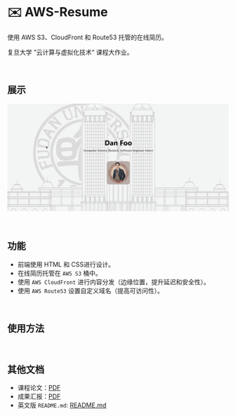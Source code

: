 # ✉️ AWS-Resume
使用 AWS S3、CloudFront 和 Route53 托管的在线简历。

复旦大学 ”云计算与虚拟化技术“ 课程大作业。

<br>

## 展示
![](./imgs/resume-demo.gif)

<br>

## 功能
- 前端使用 HTML 和 CSS进行设计。
- 在线简历托管在 `AWS S3` 桶中。
- 使用 `AWS CloudFront` 进行内容分发（边缘位置，提升延迟和安全性）。
- 使用 `AWS Route53` 设置自定义域名（提高可访问性）。

<br>

## 使用方法

<br>


## 其他文档
- 课程论文：[PDF](./docs/)
- 成果汇报：[PDF](./docs/)
- 英文版 `README.md`: [README.md](./README.md)

<br>
